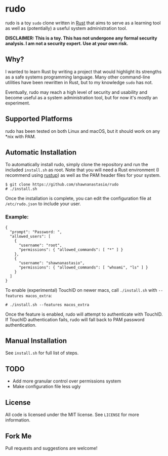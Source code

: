 rudo
====
rudo is a toy `sudo` clone written in [Rust](http://www.rust-lang.org/) that aims to serve as a learning tool as well as (potentially) a useful system administration tool.

**DISCLAIMER: This is a toy. This has not undergone any formal security analysis. I am not a security expert. Use at your own risk.**

Why?
----
I wanted to learn Rust by writing a project that would highlight its strengths as a safe systems programming language. Many other command-line utilities have been rewritten in Rust, but to my knowledge `sudo` has not.

Eventually, rudo may reach a high level of security and usability and become useful as a system administration tool, but for now it's mostly an experiment.

Supported Platforms
-------------------
rudo has been tested on both Linux and macOS, but it should work on any *nix with PAM.

Automatic Installation
----------------------
To automatically install rudo, simply clone the repository and run the included `install.sh` as root. Note that you will need a Rust environment (I recommend using [rustup](https://rustup.rs)) as well as the PAM header files for your system.
```
$ git clone https://github.com/shawnanastasio/rudo
# ./install.sh
```
Once the installation is complete, you can edit the configuration file at `/etc/rudo.json` to include your user.

### Example:
```
{
  "prompt": "Password: ",
  "allowed_users": [
    {
      "username": "root",
      "permissions": { "allowed_commands": [ "*" ] }
    },
    {
      "username": "shawnanastasio",
      "permissions": { "allowed_commands": [ "whoami", "ls" ] }
    }
  ]
}
```

To enable (experimental) TouchID on newer macs, call `./install.sh` with `--features macos_extra`:
```
# ./install.sh --features macos_extra
```
Once the feature is enabled, rudo will attempt to authenticate with TouchID. If TouchID authentication fails, rudo will fall back to PAM password authentication.

Manual Installation
-------------------
See `install.sh` for full list of steps.



TODO
----
* Add more granular control over permissions system
* Make configuration file less ugly

License
-------
All code is licensed under the MIT license. See `LICENSE` for more information.

Fork Me
-------
Pull requests and suggestions are welcome!
